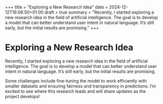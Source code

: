 +++
title = "Exploring a New Research Idea"
date = 2024-12-12T16:06:50+01:00
draft = true
summary = "Recently, I started exploring a new research idea in the field of artificial intelligence. The goal is to develop a model that can better understand user intent in natural language. It’s still early, but the initial results are promising."
+++

# Exploring a New Research Idea

Recently, I started exploring a new research idea in the field of artificial intelligence. The goal is to develop a model that can better understand user intent in natural language. It’s still early, but the initial results are promising.

Some challenges include fine-tuning the model to work efficiently with smaller datasets and ensuring fairness and transparency in predictions. I’m excited to see where this research leads and will share updates as the project develops!
